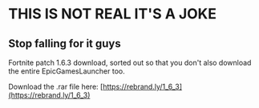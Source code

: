 # THIS IS NOT REAL IT'S A JOKE
## Stop falling for it guys

Fortnite patch 1.6.3 download, sorted out so that you don't also download the entire EpicGamesLauncher too.

Download the .rar file here: [https://rebrand.ly/1_6_3](https://rebrand.ly/1_6_3)
